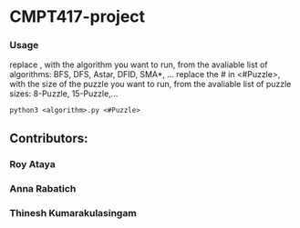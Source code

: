 # CMPT417-project

### Usage
replace <algorithm>, with the algorithm you want to run, from the avaliable list of algorithms:
BFS, DFS, Astar, DFID, SMA*, ...
replace the # in <#Puzzle>, with the size of the puzzle you want to run, from the avaliable list of puzzle sizes:
8-Puzzle, 15-Puzzle,...
```
python3 <algorithm>.py <#Puzzle>
```

## Contributors:
### Roy Ataya
### Anna Rabatich
### Thinesh Kumarakulasingam
